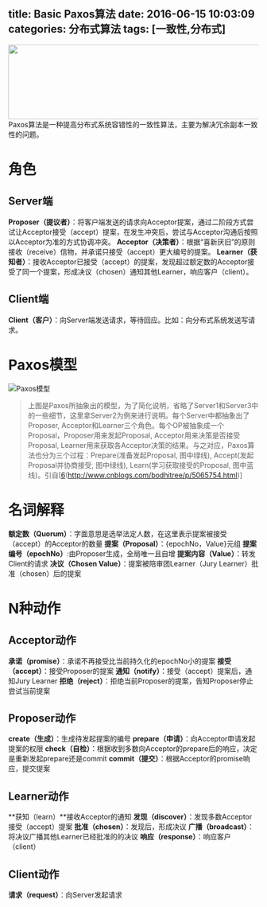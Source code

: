 title: Basic Paxos算法
date: 2016-06-15 10:03:09
categories: 分布式算法
tags: [一致性,分布式]
---
<img src="/img/paxos.jpg" width="600" height="150" class="img-topic" />
Paxos算法是一种提高分布式系统容错性的一致性算法，主要为解决冗余副本一致性的问题。
<!--more-->

# 角色
## Server端
**Proposer（提议者）**：将客户端发送的请求向Acceptor提案，通过二阶段方式尝试让Acceptor接受（accept）提案，在发生冲突后，尝试与Acceptor沟通后按照以Acceptor为准的方式协调冲突。
**Acceptor（决策者）**：根据“喜新厌旧”的原则接收（receive）信物，并承诺只接受（accept）更大编号的提案。
**Learner（获知者）**：接收Acceptor已接受（accept）的提案，发现超过额定数的Acceptor接受了同一个提案，形成决议（chosen）通知其他Learner，响应客户（client）。

## Client端
**Client（客户）**：向Server端发送请求，等待回应。比如：向分布式系统发送写请求。

# Paxos模型
![Paxos模型](/img/paxos-model.png "Paxos模型")
> 上图是Paxos所抽象出的模型，为了简化说明，省略了Server1和Server3中的一些细节，这里拿Server2为例来进行说明。每个Server中都抽象出了Proposer, Acceptor和Learner三个角色。每个OP被抽象成一个Proposal，Proposer用来发起Proposal, Acceptor用来决策是否接受Proposal, Learner用来获取各Acceptor决策的结果。与之对应，Paxos算法也分为三个过程：Prepare(准备发起Proposal, 图中绿线), Accept(发起Proposal并协商接受, 图中绿线), Learn(学习获取接受的Proposal, 图中蓝线)。引自[[6](#)(http://www.cnblogs.com/bodhitree/p/5065754.html)]

# 名词解释
**额定数（Quorum）**：字面意思是选举法定人数，在这里表示提案被接受（accept）的Acceptor的数量
**提案（Proposal）**：{epochNo，Value}元组
**提案编号（epochNo）**:由Proposer生成，全局唯一且自增
**提案内容（Value）**：转发Client的请求
**决议（Chosen Value）**：提案被陪审团Learner（Jury Learner）批准（chosen）后的提案

# N种动作
## Acceptor动作
**承诺（promise）**：承诺不再接受比当前持久化的epochNo小的提案
**接受（accept）**：接受Proposer的提案
**通知（notify）**：接受（accept）提案后，通知Jury Learner
**拒绝（reject）**：拒绝当前Proposer的提案，告知Proposer停止尝试当前提案

## Proposer动作
**create（生成）**：生成待发起提案的编号
**prepare（申请）**：向Acceptor申请发起提案的权限
**check（自检）**：根据收到多数向Acceptor的prepare后的响应，决定是重新发起prepare还是commit
**commit（提交）**：根据Acceptor的promise响应，提交提案

## Learner动作
**获知（learn）**接收Acceptor的通知
**发现（discover）**：发现多数Acceptor接受（accept）提案
**批准（chosen）**：发现后，形成决议
**广播（broadcast）**：将决议广播其他Learner已经批准的的决议
**响应（response）**：响应客户（client）

## Client动作
**请求（request）**：向Server发起请求